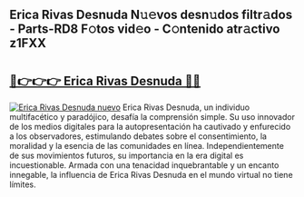## Erica Rivas Desnuda N𝚞𝚎vos desn𝚞dos filtr𝚊dos - Parts-RD8 F𝚘tos vid𝚎o - C𝚘ntenido atr𝚊ctivo z1FXX

# <h2><a href="http://mb13msk.tromn.icu/?c=Erica+Rivas+Desnuda">🔗👉👉👉 Erica Rivas Desnuda 🔗🔗</a></h2>

[![Erica Rivas Desnuda nuevo](https://i.imgur.com/pEAQMta.gif)](http://mb13msk.tromn.icu/?c=Erica+Rivas+Desnuda)
Erica Rivas Desnuda, un individuo multifacético y paradójico, desafía la comprensión simple. Su uso innovador de los medios digitales para la autopresentación ha cautivado y enfurecido a los observadores, estimulando debates sobre el consentimiento, la moralidad y la esencia de las comunidades en línea. Independientemente de sus movimientos futuros, su importancia en la era digital es incuestionable. Armada con una tenacidad inquebrantable y un encanto innegable, la influencia de Erica Rivas Desnuda en el mundo virtual no tiene límites.
